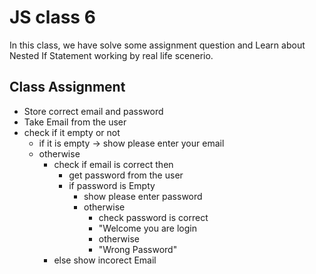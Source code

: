 # JS class 6

In this class, we have solve some assignment question and Learn about Nested If Statement working by real life scenerio.

## Class Assignment

- Store correct email and password
- Take Email from the user
- check if it empty or not
  - if it is empty -> show please enter your email
  - otherwise
    - check if email is correct then
      - get password from the user
      - if password is Empty
        - show please enter password
        - otherwise
          - check password is correct
          - "Welcome you are login
          - otherwise
          - "Wrong Password"
    * else show incorect Email
